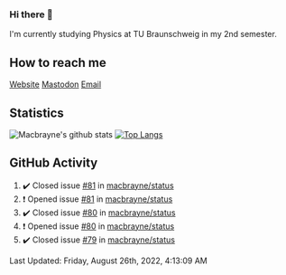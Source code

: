 ### Hi there 👋
I'm currently studying Physics at TU Braunschweig in my 2nd semester.

## How to reach me
[Website](https://florentin-schleuss.de)
[Mastodon](https://norden.social/@florentin)
[Email](mailto:hello@macbrayne.de)

## Statistics
![Macbrayne's github stats](https://github-readme-stats.vercel.app/api?username=macbrayne&count_private=true&show_icons=true&hide_rank=true&custom_title=macbrayne's%20GitHub%20Stats)
[![Top Langs](https://github-readme-stats.vercel.app/api/top-langs/?username=macbrayne&exclude_repo=liftron&layout=compact)](https://github.com/anuraghazra/github-readme-stats)
## GitHub Activity

<!--RECENT_ACTIVITY:start-->
1. ✔️ Closed issue [#81](https://github.com/macbrayne/status/issues/81) in [macbrayne/status](https://github.com/macbrayne/status)
2. ❗️ Opened issue [#81](https://github.com/macbrayne/status/issues/81) in [macbrayne/status](https://github.com/macbrayne/status)
3. ✔️ Closed issue [#80](https://github.com/macbrayne/status/issues/80) in [macbrayne/status](https://github.com/macbrayne/status)
4. ❗️ Opened issue [#80](https://github.com/macbrayne/status/issues/80) in [macbrayne/status](https://github.com/macbrayne/status)
5. ✔️ Closed issue [#79](https://github.com/macbrayne/status/issues/79) in [macbrayne/status](https://github.com/macbrayne/status)
<!--RECENT_ACTIVITY:end-->

<!--RECENT_ACTIVITY:last_update-->
Last Updated: Friday, August 26th, 2022, 4:13:09 AM
<!--RECENT_ACTIVITY:last_update_end-->


<!--
**macbrayne/macbrayne** is a ✨ _special_ ✨ repository because its `README.md` (this file) appears on your GitHub profile.

Here are some ideas to get you started:

- 🔭 I’m currently working on ...
- 🌱 I’m currently learning ...
- 👯 I’m looking to collaborate on ...
- 🤔 I’m looking for help with ...
- 💬 Ask me about ...
- 📫 How to reach me: ...
- 😄 Pronouns: ...
- ⚡ Fun fact: ...
-->

